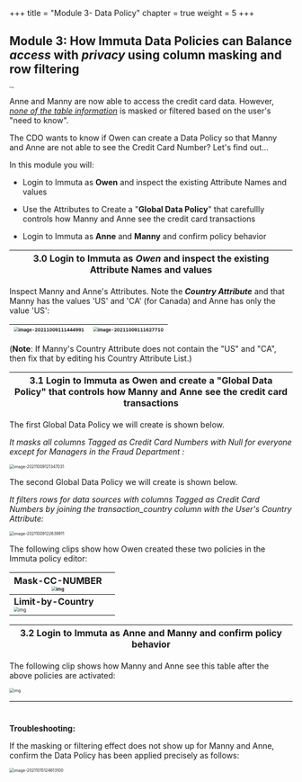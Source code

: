 +++
title = "Module 3- Data Policy"
chapter = true
weight = 5
+++

## **Module 3: How Immuta Data Policies can Balance *access* with *privacy* using column masking and row filtering**

   <img src="https://lh6.googleusercontent.com/QgqI3RqIAcAS5nMW5nBkQNI1OFRlKsczrnJ88IlnnQBwflJEXaI8lml-pERVg2q0x9LOM9XMx4boqktxl1CCjVwbhvx5subaDbz21X6MpTRX5M0UbV31tulNCIDzlhS7E4UZnmsyEiM=s0" alt="img" style="zoom:20%;" />

Anne and Manny are now able to access the credit card data. However, *<u>none of the table information</u>* is masked or filtered based on the user's "need to know". 



The CDO wants to know if Owen can create a Data Policy so that Manny and Anne are not able to see the Credit Card Number?
Let's find out...

In this module you will:

- Login to Immuta as **Owen** and inspect the existing Attribute Names and values

- Use the Attributes to Create a "**Global Data Policy**" that carefullly controls how Manny and Anne see the credit card transactions

- Login to Immuta as **Anne** and **Manny** and confirm policy behavior



| 3.0 Login to Immuta as ***Owen*** and inspect the existing Attribute Names and values |
| ------------------------------------------------------------ |

Inspect Manny and Anne's Attributes. Note the ***Country Attribute*** and that  Manny has the values 'US' and 'CA' (for Canada) and Anne has only the value 'US':

| <img src="/images/gifs/image-20211009111444991.png" alt="image-20211009111444991" style="zoom:50%;" /> | <img src="/images/gifs/image-20211009111627710.png" alt="image-20211009111627710" style="zoom:50%;" /> |
| ------------------------------------------------------------ | ------------------------------------------------------------ |

(**Note**: If Manny's Country Attribute does not contain the "US" and "CA", then fix that by editing his Country Attribute List.)



| 3.1 Login to Immuta as **Owen** and create a "**Global Data Policy**" that controls how Manny and Anne see the credit card transactions |
| ------------------------------------------------------------ |

The first Global Data Policy we will create is shown below. 

*It masks all columns Tagged as Credit Card Numbers with Null for everyone except for Managers in the Fraud Department :*

<img src="/images/gifs/image-20211009121347031.png" alt="image-20211009121347031" style="zoom:50%;" />



The second Global Data Policy we will create is shown below. 

*It filters rows for data sources with columns Tagged as Credit Card Numbers by joining the transaction_country column with the User's Country Attribute:*



<img src="/images/gifs/image-20211009122639911.png" alt="image-20211009122639911" style="zoom:50%;" />

The following clips show how Owen created these two policies in the Immuta policy editor:

| Mask-CC-NUMBER<br /><img src="/images/gifs/2021-10-09%2012.33.22.gif" alt="img" style="zoom:50%;" /> |      |
| ------------------------------------------------------------ | ---- |
| **Limit-by-Country**<br /><img src="/images/gifs/2021-10-09%2012.34.48.gif" alt="img" style="zoom:50%;" /> |      |



| 3.2  Login to Immuta as **Anne** and **Manny** and confirm policy behavior |
| ------------------------------------------------------------ |

The following clip shows how Manny and Anne see this table after the above policies are activated:

<img src="/images/gifs/2021-10-09 12.49.48.gif" alt="img" style="zoom:50%;" />

---

# 

**Troubleshooting:**

If the masking or filtering effect does not show up for Manny and Anne, confirm the Data Policy has been applied precisely as follows:

<img src="/images/gifs/image-20211015124613100.png" alt="image-20211015124613100" style="zoom:50%;" />

